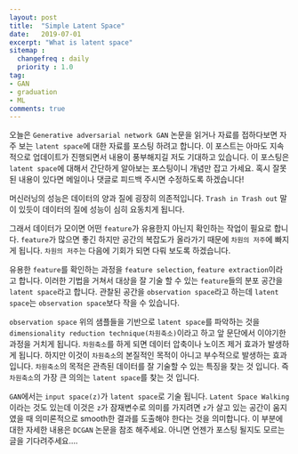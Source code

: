 ```yaml
---
layout: post
title:  "Simple Latent Space"
date:   2019-07-01
excerpt: "What is latent space"
sitemap :
  changefreq : daily
  priority : 1.0
tag:
- GAN
- graduation
- ML
comments: true
---
```


오늘은 `Generative adversarial network GAN` 논문을 읽거나 자료를 접하다보면 자주 보는 `latent space`에 대한 자료를 포스팅 하려고 합니다. 이 포스트는 아마도 지속적으로 업데이트가 진행되면서 내용이 풍부해지길 저도 기대하고 있습니다. 이 포스팅은 `latent space`에 대해서 간단하게 알아보는 포스팅이니 개념만 잡고 가세요. 혹시 잘못된 내용이 있다면 메일이나 댓글로 피드백 주시면 수정하도록 하겠습니다!  

머신러닝의 성능은 데이터의 양과 질에 굉장히 의존적입니다. `Trash in Trash out` 말이 있듯이 데이터의 질에 성능이 심히 요동치게 됩니다.  

그래서 데이터가 모이면 어떤 `feature`가 유용한지 아닌지 확인하는 작업이 필요로 합니다. `feature`가 많으면 좋긴 하지만 공간의 복잡도가 올라가기 때문에 `차원의 저주`에 빠지게 됩니다. `차원의 저주`는 다음에 기회가 되면 다뤄 보도록 하겠습니다.  

유용한 `feature`를 확인하는 과정을 `feature selection`, `feature extraction`이라고 합니다. 이러한 기법을 거쳐서 대상을 잘 기술 할 수 있는 `feature`들의 분포 공간을 `latent space`라고 합니다. 관찰된 공간을 `observation space`라고 하는데 `latent space`는 `observation space`보다 작을 수 있습니다.  

`observation space` 위의 샘플들을 기반으로 `latent space`를 파악하는 것을 `dimensionality reduction technique(차원축소)`이라고 하고 앞 문단에서 이야기한 과정을 거치게 됩니다. `차원축소`를 하게 되면 데이터 압축이나 노이즈 제거 효과가 발생하게 됩니다. 하지만 이것이 `차원축소`의 본질적인 목적이 아니고 부수적으로 발생하는 효과입니다. `차원축소`의 목적은 관측된 데이터를 잘 기술할 수 있는 특징을 찾는 것 입니다. 즉 `차원축소`의 가장 큰 의의는 `latent space`를 찾는 것 입니다.  

`GAN`에서는 `input space(z)`가 `latent space`로 기술 됩니다. `Latent Space Walking`이라는 것도 있는데 이것은 `z`가 잠재변수로 의미를 가지려면 `z`가 살고 있는 공간이 움지였을 때 의미론적으로 smooth한 결과를 도출해야 한다는 것을 의미합니다. 이 부분에 대한 자세한 내용은 `DCGAN` 논문을 참조 해주세요. 아니면 언젠가 포스팅 될지도 모르는 글을 기다려주세요....